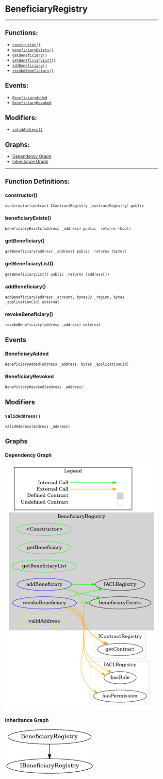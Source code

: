 # BeneficiaryRegistry
***
## Functions:
- [`constructor()`](#constructor)
- [`beneficiaryExists()`](#beneficiaryexists)
- [`getBeneficiary()`](#getbeneficiary)
- [`getBeneficiaryList()`](#getbeneficiarylist)
- [`addBeneficiary()`](#addbeneficiary)
- [`revokeBeneficiary()`](#revokebeneficiary)
## Events:
- [`BeneficiaryAdded`](#beneficiaryadded)
- [`BeneficiaryRevoked`](#beneficiaryrevoked)
## Modifiers:
- [`validAddress()`](#validaddress)
## Graphs:
- [Dependency Graph](#dependency-graph)
- [Inheritance Graph](#inheritance-graph)
***
## Function Definitions:
###  constructor()
```
constructor(contract IContractRegistry _contractRegistry) public 
```
###  beneficiaryExists()
```
beneficiaryExists(address _address) public  returns (bool)
```
###  getBeneficiary()
```
getBeneficiary(address _address) public  returns (bytes)
```
###  getBeneficiaryList()
```
getBeneficiaryList() public  returns (address[])
```
###  addBeneficiary()
```
addBeneficiary(address _account, bytes32 _region, bytes _applicationCid) external 
```
###  revokeBeneficiary()
```
revokeBeneficiary(address _address) external 
```
## Events
### BeneficiaryAdded
```
BeneficiaryAdded(address _address, bytes _applicationCid)
```
### BeneficiaryRevoked
```
BeneficiaryRevoked(address _address)
```
## Modifiers
### `validAddress()`
```
validAddress(address _address)
```
## Graphs
### Dependency Graph
![Dependency Graph](/docs/images/BeneficiaryRegistry_dependency_graph.png)
### Inheritance Graph
![Inheritance Graph](/docs/images/BeneficiaryRegistry_inheritance_graph.png)
